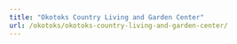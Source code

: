 ```yaml
---
title: "Okotoks Country Living and Garden Center"
url: /okotoks/okotoks-country-living-and-garden-center/
---
```

